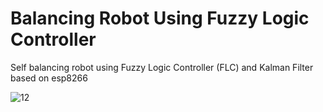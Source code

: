 # Balancing Robot Using Fuzzy Logic Controller
Self balancing robot using Fuzzy Logic Controller (FLC) and Kalman Filter based on esp8266

![12](https://user-images.githubusercontent.com/93894711/208308707-d30a9717-19c2-4244-a892-49c1fe4a1c1f.png)
